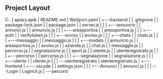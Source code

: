 ## Project Layout
C:.
|   apiary.apib
|   README.md
|   WeSport.yaml
|
+---backend
|   |   .gitignore
|   |   package-lock.json
|   |   package.json
|   |   server.js
|   |
|   +---annuncio
|   |       annunci.js
|   |       annuncio.js
|   |
|   +---areasportiva
|   |       areasportiva.js
|   |
|   +---auth
|   |       verifytoken.js
|   |
|   +---avviso
|   |       avviso.js
|   |
|   +---chats
|   |       chats.js
|   |
|   +---messaggio
|   |       messaggio.js
|   |
|   +---models
|   |       annuncio.js
|   |       areasportiva.js
|   |       avviso.js
|   |       azienda.js
|   |       chat.js
|   |       messaggio.js
|   |       percorso.js
|   |       segnalazione.js
|   |       sport.js
|   |       utente.js
|   |       utenteregistrato.js
|   |
|   +---percorso
|   |       percorso.js
|   |
|   +---segnalazione
|   |       segnalazione.js
|   |
|   +---utente
|   |       utente.js
|   |
|   \---utenteregistrato
|           utenteregistrato.js
|
+---frontend
|   +---.vscode
|   |       settings.json
|   |
|   +---Annunci
|   |       annunci.js
|   |
|   \---Login
|           LoginUI.js
|
\---percorsi